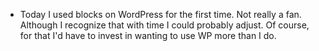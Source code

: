 * Today I used blocks on WordPress for the first time. Not really a fan. Although I recognize that with time I could probably adjust. Of course, for that I'd have to invest in wanting to use WP more than I do.
